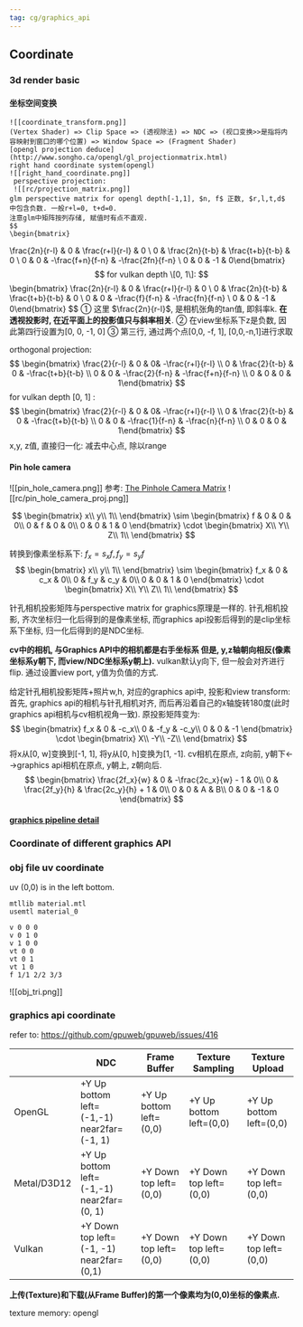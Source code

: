 ```yaml
---
tag: cg/graphics_api
---
```


## Coordinate
### 3d render basic
#### 坐标空间变换
	![[coordinate_transform.png]]
	(Vertex Shader) => Clip Space => (透视除法) => NDC => (视口变换>>是指将内容映射到窗口的哪个位置) => Window Space => (Fragment Shader)
	[opengl projection deduce](http://www.songho.ca/opengl/gl_projectionmatrix.html)
	right hand coordinate system(opengl)
	![[right_hand_coordinate.png]]
	 perspective projection:
	 ![[rc/projection_matrix.png]]
	glm perspective matrix for opengl depth[-1,1], $n, f$ 正数, $r,l,t,d$ 中包含负数. 一般r+l=0, t+d=0.
	注意glm中矩阵按列存储, 赋值时有点不直观.
	$$
	\begin{bmatrix}
\frac{2n}{r-l} & 0 & \frac{r+l}{r-l} & 0 \\
0 & \frac{2n}{t-b} & \frac{t+b}{t-b} & 0 \\
0 & 0 & -\frac{f+n}{f-n} & -\frac{2fn}{f-n} \\
0 & 0 & -1 & 0\end{bmatrix}
	$$
	for vulkan depth \[0, 1\]:
		$$
	\begin{bmatrix}
\frac{2n}{r-l} & 0 & \frac{r+l}{r-l} & 0 \\
0 & \frac{2n}{t-b} & \frac{t+b}{t-b} & 0 \\
0 & 0 & -\frac{f}{f-n} & -\frac{fn}{f-n} \\
0 & 0 & -1 & 0\end{bmatrix}
	$$
 ① 这里 $\frac{2n}{r-l}$, 是相机张角的tan值, 即斜率k. __在透视投影时, 在近平面上的投影值只与斜率相关__.
 ② 在view坐标系下z是负数, 因此第四行设置为[0, 0, -1, 0]
 ③ 第三行, 通过两个点[0,0, -f, 1], [0,0,-n,1]进行求取
 
 orthogonal projection:
$$
	\begin{bmatrix}
\frac{2}{r-l} & 0 & 0& -\frac{r+l}{r-l}  \\
0 & \frac{2}{t-b} & 0 & -\frac{t+b}{t-b}  \\
0 & 0 & -\frac{2}{f-n} & -\frac{f+n}{f-n} \\
0 & 0 & 0 & 1\end{bmatrix}
	$$
 for vulkan depth [0, 1] :	 		$$
	\begin{bmatrix}
\frac{2}{r-l} & 0 & 0& -\frac{r+l}{r-l}  \\
0 & \frac{2}{t-b} & 0 & -\frac{t+b}{t-b}  \\
0 & 0 & -\frac{1}{f-n} & -\frac{n}{f-n} \\
0 & 0 & 0 & 1\end{bmatrix}
	$$
 x,y, z值, 直接归一化: 减去中心点, 除以range

#### Pin hole camera
![[pin_hole_camera.png]]
参考: [The Pinhole Camera Matrix](https://staff.fnwi.uva.nl/r.vandenboomgaard/IPCV20162017/LectureNotes/CV/PinholeCamera/PinholeCamera.html)
![[rc/pin_hole_camera_proj.png]]

$$
\begin{bmatrix}
x\\
y\\
1\\
\end{bmatrix} \sim
\begin{bmatrix}
f & 0 & 0 & 0\\
0 & f & 0 & 0\\
0 & 0 & 1 & 0
\end{bmatrix} \cdot \begin{bmatrix}
X\\
Y\\
Z\\
1\\
\end{bmatrix}
$$

转换到像素坐标系下: $f_x = s_x f, f_y = s_y f$
$$
\begin{bmatrix}
x\\
y\\
1\\
\end{bmatrix} \sim
\begin{bmatrix}
f_x & 0 & c_x & 0\\
0 & f_y & c_y & 0\\
0 & 0 & 1 & 0
\end{bmatrix} \cdot \begin{bmatrix}
X\\
Y\\
Z\\
1\\
\end{bmatrix}
$$

针孔相机投影矩阵与perspective matrix for graphics原理是一样的. 针孔相机投影, 齐次坐标归一化后得到的是像素坐标, 而graphics api投影后得到的是clip坐标系下坐标, 归一化后得到的是NDC坐标.

__cv中的相机, 与Graphics API中的相机都是右手坐标系
但是, y,z轴朝向相反(像素坐标系y朝下, 而view/NDC坐标系y朝上).__
vulkan默认y向下, 但一般会对齐进行flip. 通过设置view port, y值为负值的方式.

给定针孔相机投影矩阵+照片w,h, 对应的graphics api中, 投影和view transform:
首先, graphics api的相机与针孔相机对齐, 而后再沿着自己的x轴旋转180度(此时graphics api相机与cv相机视角一致). 原投影矩阵变为:
$$
\begin{bmatrix}
f_x & 0 & -c_x\\
0 & -f_y & -c_y\\
0 & 0 & -1
\end{bmatrix} \cdot \begin{bmatrix}
X\\
-Y\\
-Z\\
\end{bmatrix}
$$
将x从[0, w]变换到[-1, 1], 将y从[0, h]变换为[1, -1].
cv相机在原点, z向前, y朝下<-->graphics api相机在原点, y朝上, z朝向后.
$$
\begin{bmatrix}
\frac{2f_x}{w} & 0 & -\frac{2c_x}{w} - 1 & 0\\
0 & \frac{2f_y}{h} & \frac{2c_y}{h} + 1 & 0\\
0 & 0 & A & B\\
0 & 0 & -1 & 0
\end{bmatrix}
$$

#### [graphics pipeline detail](Excalidraw/pipeline_overview)

### Coordinate of different graphics API


### obj file uv coordinate

uv (0,0) is in the left bottom.

```obj file
mtllib material.mtl
usemtl material_0

v 0 0 0
v 0 1 0
v 1 0 0
vt 0 0
vt 0 1
vt 1 0
f 1/1 2/2 3/3
```
![[obj_tri.png]]


### graphics api coordinate

refer to: https://github.com/gpuweb/gpuweb/issues/416

|    | NDC | Frame Buffer  | Texture Sampling | Texture Upload |
|  ----  | ----  | ---- | ---- | ---- |
| OpenGL  | +Y Up <br>bottom left=(-1,-1) <br>near2far=(-1, 1) | +Y Up <br>bottom left=(0,0) | +Y Up <br>bottom left=(0,0) | +Y Up <br>bottom left=(0,0) |
| Metal/D3D12  | +Y Up <br>bottom left=(-1,-1)<br>near2far=(0, 1)| +Y Down <br>top left=(0,0) | +Y Down <br>top left=(0,0) | +Y Down <br>top left=(0,0) |
| Vulkan | +Y Down <br>top left=(-1, -1)<br>near2far=(0,1) | +Y Down<br>top left=(0,0) | +Y Down<br>top left=(0,0) | +Y Down <br>top left=(0,0) |

__上传(Texture)和下载(从Frame Buffer)的第一个像素均为(0,0)坐标的像素点.__

texture memory:
opengl 
